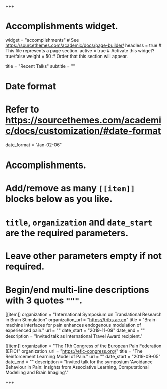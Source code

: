 +++
# Accomplishments widget.
widget = "accomplishments"  # See https://sourcethemes.com/academic/docs/page-builder/
headless = true  # This file represents a page section.
active = true  # Activate this widget? true/false
weight = 50  # Order that this section will appear.

title = "Recent Talks"
subtitle = ""

# Date format
#   Refer to https://sourcethemes.com/academic/docs/customization/#date-format
date_format = "Jan-02-06"

# Accomplishments.
#   Add/remove as many `[[item]]` blocks below as you like.
#   `title`, `organization` and `date_start` are the required parameters.
#   Leave other parameters empty if not required.
#   Begin/end multi-line descriptions with 3 quotes `"""`.

[[item]]
  organization = "International Symposium on Translational Research in Brain Stimulation"
  organization_url = "https://tribs.ac.cn"
  title = "Brain-machine interfaces for pain enhances endogenous modulation of experienced pain."
  url = ""
  date_start = "2019-11-09"
  date_end = ""
  description = "Invited talk as International Travel Award recipient."

[[item]]
  organization = "The 11th Congress of the European Pain Federation (EFIC)"
  organization_url = "https://efic-congress.org/"
  title = "The Reinforcement Learning Model of Pain."
  url = ""
  date_start = "2019-09-05"
  date_end = ""
  description = "Invited talk for the symposium 'Avoidance Behaviour in Pain: Insights from Associative Learning, Computational Modelling and Brain Imaging'."
  

+++